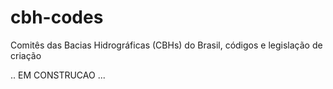 # cbh-codes

Comitês das Bacias Hidrográficas (CBHs) do Brasil, códigos e legislação de criação

.. EM CONSTRUCAO ... 
